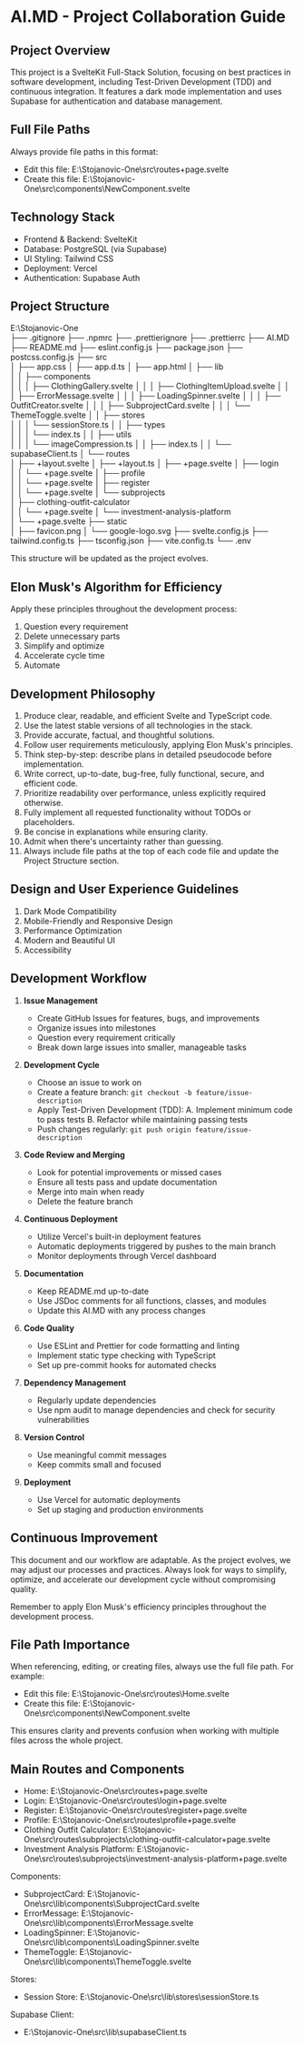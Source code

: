 # AI.MD - Project Collaboration Guide

## Project Overview

This project is a SvelteKit Full-Stack Solution, focusing on best practices in software development, including Test-Driven Development (TDD) and continuous integration. It features a dark mode implementation and uses Supabase for authentication and database management.

## Full File Paths

Always provide file paths in this format:

- Edit this file: E:\Stojanovic-One\src\routes\+page.svelte
- Create this file: E:\Stojanovic-One\src\components\NewComponent.svelte

## Technology Stack

- Frontend & Backend: SvelteKit
- Database: PostgreSQL (via Supabase)
- UI Styling: Tailwind CSS
- Deployment: Vercel
- Authentication: Supabase Auth

## Project Structure

E:\Stojanovic-One\
├── .gitignore
├── .npmrc
├── .prettierignore
├── .prettierrc
├── AI.MD
├── README.md
├── eslint.config.js
├── package.json
├── postcss.config.js
├── src\
│ ├── app.css
│ ├── app.d.ts
│ ├── app.html
│ ├── lib\
│ │ ├── components\
│ │ │ ├── ClothingGallery.svelte
│ │ │ ├── ClothingItemUpload.svelte
│ │ │ ├── ErrorMessage.svelte
│ │ │ ├── LoadingSpinner.svelte
│ │ │ ├── OutfitCreator.svelte
│ │ │ ├── SubprojectCard.svelte
│ │ │ └── ThemeToggle.svelte
│ │ ├── stores\
│ │ │ └── sessionStore.ts
│ │ ├── types\
│ │ │ └── index.ts
│ │ ├── utils\
│ │ │ └── imageCompression.ts
│ │ ├── index.ts
│ │ └── supabaseClient.ts
│ └── routes\
│ ├── +layout.svelte
│ ├── +layout.ts
│ ├── +page.svelte
│ ├── login\
│ │ └── +page.svelte
│ ├── profile\
│ │ └── +page.svelte
│ ├── register\
│ │ └── +page.svelte
│ └── subprojects\
│ ├── clothing-outfit-calculator\
│ │ └── +page.svelte
│ └── investment-analysis-platform\
│ └── +page.svelte
├── static\
│ ├── favicon.png
│ └── google-logo.svg
├── svelte.config.js
├── tailwind.config.ts
├── tsconfig.json
├── vite.config.ts
└── .env

This structure will be updated as the project evolves.

## Elon Musk's Algorithm for Efficiency

Apply these principles throughout the development process:

1. Question every requirement
2. Delete unnecessary parts
3. Simplify and optimize
4. Accelerate cycle time
5. Automate

## Development Philosophy

1. Produce clear, readable, and efficient Svelte and TypeScript code.
2. Use the latest stable versions of all technologies in the stack.
3. Provide accurate, factual, and thoughtful solutions.
4. Follow user requirements meticulously, applying Elon Musk's principles.
5. Think step-by-step: describe plans in detailed pseudocode before implementation.
6. Write correct, up-to-date, bug-free, fully functional, secure, and efficient code.
7. Prioritize readability over performance, unless explicitly required otherwise.
8. Fully implement all requested functionality without TODOs or placeholders.
9. Be concise in explanations while ensuring clarity.
10. Admit when there's uncertainty rather than guessing.
11. Always include file paths at the top of each code file and update the Project Structure section.

## Design and User Experience Guidelines

1. Dark Mode Compatibility
2. Mobile-Friendly and Responsive Design
3. Performance Optimization
4. Modern and Beautiful UI
5. Accessibility

## Development Workflow

1. **Issue Management**

   - Create GitHub Issues for features, bugs, and improvements
   - Organize issues into milestones
   - Question every requirement critically
   - Break down large issues into smaller, manageable tasks

2. **Development Cycle**

   - Choose an issue to work on
   - Create a feature branch: `git checkout -b feature/issue-description`
   - Apply Test-Driven Development (TDD):
     A. Implement minimum code to pass tests
     B. Refactor while maintaining passing tests
   - Push changes regularly: `git push origin feature/issue-description`

3. **Code Review and Merging**

   - Look for potential improvements or missed cases
   - Ensure all tests pass and update documentation
   - Merge into main when ready
   - Delete the feature branch

4. **Continuous Deployment**

   - Utilize Vercel's built-in deployment features
   - Automatic deployments triggered by pushes to the main branch
   - Monitor deployments through Vercel dashboard

5. **Documentation**

   - Keep README.md up-to-date
   - Use JSDoc comments for all functions, classes, and modules
   - Update this AI.MD with any process changes

6. **Code Quality**

   - Use ESLint and Prettier for code formatting and linting
   - Implement static type checking with TypeScript
   - Set up pre-commit hooks for automated checks

7. **Dependency Management**

   - Regularly update dependencies
   - Use npm audit to manage dependencies and check for security vulnerabilities

8. **Version Control**

   - Use meaningful commit messages
   - Keep commits small and focused

9. **Deployment**
   - Use Vercel for automatic deployments
   - Set up staging and production environments

## Continuous Improvement

This document and our workflow are adaptable. As the project evolves, we may adjust our processes and practices. Always look for ways to simplify, optimize, and accelerate our development cycle without compromising quality.

Remember to apply Elon Musk's efficiency principles throughout the development process.

## File Path Importance

When referencing, editing, or creating files, always use the full file path. For example:

- Edit this file: E:\Stojanovic-One\src\routes\Home.svelte
- Create this file: E:\Stojanovic-One\src\components\NewComponent.svelte

This ensures clarity and prevents confusion when working with multiple files across the whole project.

## Main Routes and Components

- Home: E:\Stojanovic-One\src\routes\+page.svelte
- Login: E:\Stojanovic-One\src\routes\login\+page.svelte
- Register: E:\Stojanovic-One\src\routes\register\+page.svelte
- Profile: E:\Stojanovic-One\src\routes\profile\+page.svelte
- Clothing Outfit Calculator: E:\Stojanovic-One\src\routes\subprojects\clothing-outfit-calculator\+page.svelte
- Investment Analysis Platform: E:\Stojanovic-One\src\routes\subprojects\investment-analysis-platform\+page.svelte

Components:

- SubprojectCard: E:\Stojanovic-One\src\lib\components\SubprojectCard.svelte
- ErrorMessage: E:\Stojanovic-One\src\lib\components\ErrorMessage.svelte
- LoadingSpinner: E:\Stojanovic-One\src\lib\components\LoadingSpinner.svelte
- ThemeToggle: E:\Stojanovic-One\src\lib\components\ThemeToggle.svelte

Stores:

- Session Store: E:\Stojanovic-One\src\lib\stores\sessionStore.ts

Supabase Client:

- E:\Stojanovic-One\src\lib\supabaseClient.ts
